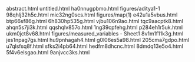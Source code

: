 abstract.html
untitled.html
ha0nnugpbmo.html
figures/aditya1-1
98qhlj32h5c.html
mic32ng0scs.html
figures/map(1)
e42u1a5vbus.html
btp66sf86g.html
6h830hp535g.html
vjbu106n9ao.html
tqc9aacptk8.html
ahqn5s7ji3k.html
qqshqlv857o.html
1ng39cpfehg.html
p284eh1r5uk.html
ukm0jct8v68.html
figures/measured_variables - Sheet1
8v1m1f11k3g.html
jes1npag7gs.html
hu9pnhagah4.html
g0l06es5a98.html
205cma7gdpo.html
u7qlsfsq8f.html
sfks2i4pb64.html
hedfm8dhcnc.html
8dmdq13e5o4.html
5f4v6elsgao.html
9anjvcc3ks.html